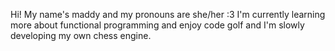 Hi! My name's maddy and my pronouns are she/her :3 I'm currently learning more about functional programming and enjoy code golf and I'm slowly developing my own chess engine.

<!---
alomiF/alomiF is a ✨ special ✨ repository because its `README.md` (this file) appears on your GitHub profile.
You can click the Preview link to take a look at your changes.
--->
